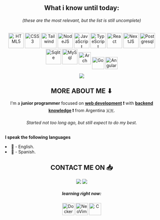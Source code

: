 <h2 align="center"> What i know until today: </h2>
<h6 align="center">(these are the most relevant, but the list is still uncomplete)</h6>

<p align="center">
  <img src="https://raw.githubusercontent.com/marwin1991/profile-technology-icons/refs/heads/main/icons/html.png"            width="50px"  title="HTML5">
  <img src="https://raw.githubusercontent.com/marwin1991/profile-technology-icons/refs/heads/main/icons/css.png"             width="50px"  title="CSS3">
  <img src="https://raw.githubusercontent.com/marwin1991/profile-technology-icons/refs/heads/main/icons/tailwind_css.png"    width="50px"  title="Tailwind">
  <img src="https://raw.githubusercontent.com/marwin1991/profile-technology-icons/refs/heads/main/icons/node_js.png"         width="50px"  title="NodeJS">
  <img src="https://raw.githubusercontent.com/marwin1991/profile-technology-icons/refs/heads/main/icons/javascript.png"      width="50px"  title="JavaScript">
  <img src="https://raw.githubusercontent.com/marwin1991/profile-technology-icons/refs/heads/main/icons/typescript.png"      width="50px"  title="TypeScript">
  <img src="https://raw.githubusercontent.com/marwin1991/profile-technology-icons/refs/heads/main/icons/react.png"           width="50px"  title="React">
  <img src="https://raw.githubusercontent.com/marwin1991/profile-technology-icons/refs/heads/main/icons/next_js.png"         width="50px"  title="NextJS">
  <img src="https://raw.githubusercontent.com/marwin1991/profile-technology-icons/refs/heads/main/icons/postgresql.png"      width="50px"  title="Postgresql">
  <img src="https://raw.githubusercontent.com/marwin1991/profile-technology-icons/refs/heads/main/icons/sqlite.png"          width="50px"  title="Sqlite">
  <img src="https://raw.githubusercontent.com/marwin1991/profile-technology-icons/refs/heads/main/icons/mysql.png"           width="50px"  title="MySql">
  <img src="https://raw.githubusercontent.com/marwin1991/profile-technology-icons/refs/heads/main/icons/arch_linux.png"      width="40px"  title="Arch Linux (btw)">
  <img src="https://raw.githubusercontent.com/marwin1991/profile-technology-icons/refs/heads/main/icons/go.png"              width="40px"  title="Go" align="center">
  <img src="https://raw.githubusercontent.com/marwin1991/profile-technology-icons/refs/heads/main/icons/angular.png"         width="40px"  title="Angular" align="center">
</p>

    
<p align="center">
  <img src="https://github-readme-stats.vercel.app/api/top-langs/?username=Aragon-Joaquin&layout=compact">
</p>



<h2 align="center"> MORE ABOUT ME ⬇</h2>
<p align="center">
I'm a <b>junior programmer</b> focused on <b><ins>web development</ins> ❗</b> with <b><ins>backend knowledge</ins> ❗</b> from Argentina 🇦🇷. 
<br><br> <em>Started not too long ago, but still expect to do my best.</em>
<p>
  <br>
<span>
<b>I speak the following languages</b>
<li>📘 - English.</li>
<li>📕 - Spanish.</li>
</span>

<h2 align="center"> CONTACT ME ON 📥</h2>
<p align="center">
  <a href="https://www.linkedin.com/in/aragon-joaquin"><img src="https://img.shields.io/badge/aragon−joaquin-True?style=for-the-badge&logoColor=%235865F2&label=LinkedIn&color=%230A66C2"></a>
  <a><img src="https://img.shields.io/badge/aragon2004-Username?style=for-the-badge&logo=discord&label=Discord&color=%235865F2"></a>
</p>

<section>
<h5 align="center">learning right now:</h5>
  <p align="center">
    <img src="https://raw.githubusercontent.com/marwin1991/profile-technology-icons/refs/heads/main/icons/docker.png"      width="40px"  title="Docker" align="center">
    <img src="https://raw.githubusercontent.com/marwin1991/profile-technology-icons/refs/heads/main/icons/neovim.png"      width="40px"  title="NeoVim (btw)" align="center">
    <img src="https://raw.githubusercontent.com/marwin1991/profile-technology-icons/refs/heads/main/icons/c.png"           width="40px"  title="C" align="center">
    
  </p>
</section>

<!---
resources:
- https://github.com/marwin1991/profile-technology-icons?tab=readme-ov-file
--->
